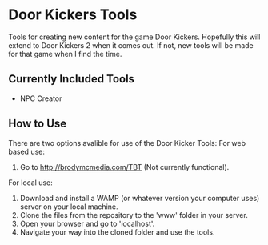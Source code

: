 # Door Kickers Tools
Tools for creating new content for the game Door Kickers. Hopefully this will extend to Door Kickers 2 when it comes out. If not, new tools will be made for that game when I find the time.

## Currently Included Tools
* NPC Creator

## How to Use
There are two options avalible for use of the Door Kicker Tools:
For web based use:
1. Go to http://brodymcmedia.com/TBT (Not currently functional).

For local use:
1. Download and install a WAMP (or whatever version your computer uses) server on your local machine.
2. Clone the files from the repository to the 'www' folder in your server.
3. Open your browser and go to 'localhost'.
4. Navigate your way into the cloned folder and use the tools.